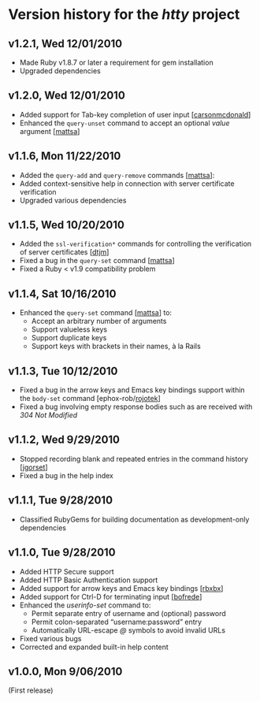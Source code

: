Version history for the _htty_ project
======================================

v1.2.1, Wed 12/01/2010
---------------------

* Made Ruby v1.8.7 or later a requirement for gem installation
* Upgraded dependencies

v1.2.0, Wed 12/01/2010
---------------------

* Added support for Tab-key completion of user input [[carsonmcdonald](http://github.com/carsonmcdonald "carsonmcdonald at GitHub")]
* Enhanced the `query-unset` command to accept an optional _value_ argument [[mattsa](http://github.com/mattsa "mattsa at GitHub")]

v1.1.6, Mon 11/22/2010
---------------------

* Added the `query-add` and `query-remove` commands [[mattsa](http://github.com/mattsa "mattsa at GitHub")]:
* Added context-sensitive help in connection with server certificate verification
* Upgraded various dependencies

v1.1.5, Wed 10/20/2010
---------------------

* Added the `ssl-verification*` commands for controlling the verification of server certificates [[dtjm](http://github.com/dtjm "dtjm at GitHub")]
* Fixed a bug in the `query-set` command [[mattsa](http://github.com/mattsa "mattsa at GitHub")]
* Fixed a Ruby < v1.9 compatibility problem

v1.1.4, Sat 10/16/2010
---------------------

* Enhanced the `query-set` command [[mattsa](http://github.com/mattsa "mattsa at GitHub")] to:
  - Accept an arbitrary number of arguments
  - Support valueless keys
  - Support duplicate keys
  - Support keys with brackets in their names, à la Rails

v1.1.3, Tue 10/12/2010
---------------------

* Fixed a bug in the arrow keys and Emacs key bindings support within the `body-set` command [ephox-rob/[rojotek](http://github.com/rojotek "rojotek at GitHub")]
* Fixed a bug involving empty response bodies such as are received with _304 Not Modified_

v1.1.2, Wed 9/29/2010
---------------------

* Stopped recording blank and repeated entries in the command history [[jgorset](http://github.com/jgorset "jgorset at GitHub")]
* Fixed a bug in the help index

v1.1.1, Tue 9/28/2010
---------------------

* Classified RubyGems for building documentation as development-only dependencies

v1.1.0, Tue 9/28/2010
---------------------

* Added HTTP Secure support
* Added HTTP Basic Authentication support
* Added support for arrow keys and Emacs key bindings [[rbxbx](http://github.com/rbxbx "rbxbx at GitHub")]
* Added support for Ctrl-D for terminating input [[bofrede](http://github.com/bofrede "bofrede at GitHub")]
* Enhanced the _userinfo-set_ command to:
  - Permit separate entry of username and (optional) password
  - Permit colon-separated “username:password” entry
  - Automatically URL-escape _@_ symbols to avoid invalid URLs
* Fixed various bugs
* Corrected and expanded built-in help content

v1.0.0, Mon 9/06/2010
---------------------

(First release)
